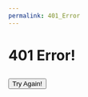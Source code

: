 ```yaml
---
permalink: 401_Error
---
```


<h1 class="title"> 401 Error! </h1>

<h2 id="messageContainer"></h2>

<!-- Incorrect Username or Password! Please try logging in again! -->

<a href="{{site.baseurl}}/login">
    <button class="signup-button">Try Again!</button>
</a>



<script>
    const urlParams = new URLSearchParams(window.location.search);

    // Get the value of a specific parameter
    const message = urlParams.get('message');

    const messageContainer = document.getElementById('messageContainer');

    messageContainer.textContent = message;

</script>
